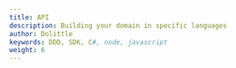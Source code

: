 ```yaml
---
title: API
description: Building your domain in specific languages
author: Dolittle
keywords: DDD, SDK, C#, node, javascript
weight: 6
---
```

